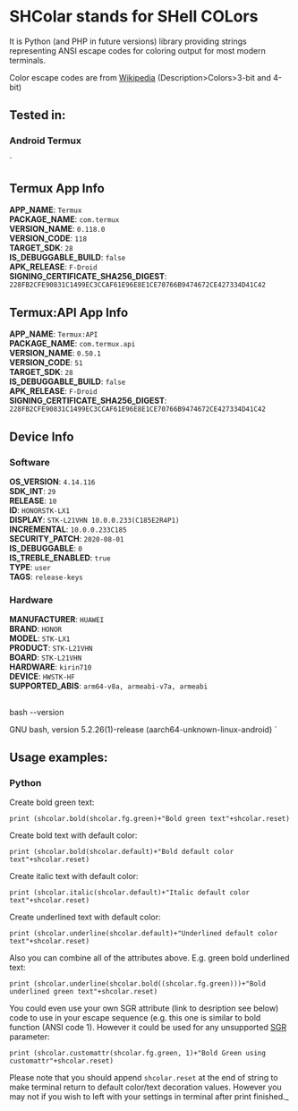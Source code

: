 # SHColar stands for **SHell COLors**

It is Python (and PHP in future versions)  library providing strings representing ANSI escape codes for coloring output for most modern terminals.

Color escape codes are from [Wikipedia](https://en.m.wikipedia.org/wiki/ANSI_escape_code) (Description>Colors>3-bit and 4-bit)

## Tested in:
### Android Termux
`
## Termux App Info

**APP_NAME**: `Termux`  
**PACKAGE_NAME**: `com.termux`  
**VERSION_NAME**: `0.118.0`  
**VERSION_CODE**: `118`  
**TARGET_SDK**: `28`  
**IS_DEBUGGABLE_BUILD**: `false`  
**APK_RELEASE**: `F-Droid`  
**SIGNING_CERTIFICATE_SHA256_DIGEST**: `228FB2CFE90831C1499EC3CCAF61E96E8E1CE70766B9474672CE427334D41C42`  
##


## Termux:API App Info

**APP_NAME**: `Termux:API`  
**PACKAGE_NAME**: `com.termux.api`  
**VERSION_NAME**: `0.50.1`  
**VERSION_CODE**: `51`  
**TARGET_SDK**: `28`  
**IS_DEBUGGABLE_BUILD**: `false`  
**APK_RELEASE**: `F-Droid`  
**SIGNING_CERTIFICATE_SHA256_DIGEST**: `228FB2CFE90831C1499EC3CCAF61E96E8E1CE70766B9474672CE427334D41C42`  
##


## Device Info

### Software

**OS_VERSION**: `4.14.116`  
**SDK_INT**: `29`  
**RELEASE**: `10`  
**ID**: `HONORSTK-LX1`  
**DISPLAY**: `STK-L21VHN 10.0.0.233(C185E2R4P1)`  
**INCREMENTAL**: `10.0.0.233C185`  
**SECURITY_PATCH**: `2020-08-01`  
**IS_DEBUGGABLE**: `0`  
**IS_TREBLE_ENABLED**: `true`  
**TYPE**: `user`  
**TAGS**: `release-keys`  

### Hardware

**MANUFACTURER**: `HUAWEI`  
**BRAND**: `HONOR`  
**MODEL**: `STK-LX1`  
**PRODUCT**: `STK-L21VHN`  
**BOARD**: `STK-L21VHN`  
**HARDWARE**: `kirin710`  
**DEVICE**: `HWSTK-HF`  
**SUPPORTED_ABIS**: `arm64-v8a, armeabi-v7a, armeabi`  
##

bash --version


GNU bash, version 5.2.26(1)-release (aarch64-unknown-linux-android)
`

## Usage examples:

### Python

Create bold green text:

`print (shcolar.bold(shcolar.fg.green)+"Bold green text"+shcolar.reset)`

Create bold text with default color:

`print (shcolar.bold(shcolar.default)+"Bold default color text"+shcolar.reset)`

Create italic text with default color:

`print (shcolar.italic(shcolar.default)+"Italic default color text"+shcolar.reset)`

Create underlined text with default color:

`print (shcolar.underline(shcolar.default)+"Underlined default color text"+shcolar.reset)`

Also you can combine all of the attributes above. E.g. green bold underlined text:

`print (shcolar.underline(shcolar.bold((shcolar.fg.green)))+"Bold underlined green text"+shcolar.reset)`

You could even use your own SGR attribute (link to desription see below) code to use in your escape sequence (e.g. this one is similar to bold function (ANSI code 1). However it could be used for any unsupported [SGR](https://en.m.wikipedia.org/wiki/Select_Graphic_Rendition_%28ANSI%29) parameter:

`print (shcolar.customattr(shcolar.fg.green, 1)+"Bold Green using customattr"+shcolar.reset)`

Please note that you should append `shcolar.reset` at the end of string to make terminal return to default color/text decoration values. However you may not if you wish to left with your settings in terminal after print finished._
